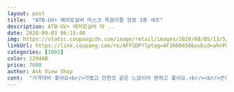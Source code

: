 ```yaml
---
layout: post 
title:  "ATB-UV+ 에어로실버 마스크 목걸이줄 형광 3종 세트" 
description: ATB-UV+ 에어로실버 마 ..
date: 2020-09-03 06:15:40 
img: https://static.coupangcdn.com/image/retail/images/2020/08/05/13/5/53419695-4bb7-4d61-903b-e5845f7fdad3.jpg 
linkUrl: https://link.coupang.com/re/AFFSDP?lptag=AF3600438&subid=ahnPublicAsk&pageKey=1954525577&itemId=3321298801&vendorItemId=71308166222&traceid=V0-113-fb172f02b8b2c4bf 
categories: [1003] 
color: 1294AB 
price: 7680 
author: Ask View Shop 
cont:  "가격대비 좋아요<br/>가볍고 안한것 같은 느낌이라 편하고 좋아요.<br/><br/>끈이 탄성이 있어서 늘어나서 편하구<br/>똑딱이가 쓰다보면 뜯길거 같긴한데.<br/>.<br/><br/>빨아쓰는 마스크? 같은 말랑한 재질이예요<br/>생각보다 튼튼해 보이지는 않아요<br/>세식구 하나씩 잘쓰겠습니다!<br/>손세탁하면은 금방 마르겠어요<br/>얼마나 갈지는 모르겠어요<br/>이건 안그렇네요!<br/>일단은 좋네요^^<br/>전에 쓰던거 잃어버려서 급한대로 주문했는데<br/>체인모양은 아무래도 무게가있다보니 오래하면 걸리적거리는느낌이있었는데<br/>" 
---
```

